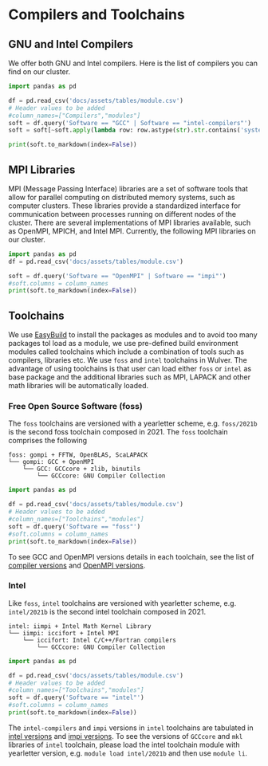 # Compilers and Toolchains
## GNU and Intel Compilers 
We offer both GNU and Intel compilers. Here is the list of compilers you can find on our cluster.
```python exec="on"
import pandas as pd

df = pd.read_csv('docs/assets/tables/module.csv')
# Header values to be added
#column_names=["Compilers","modules"]
soft = df.query('Software == "GCC" | Software == "intel-compilers"')
soft = soft[~soft.apply(lambda row: row.astype(str).str.contains('system').any(), axis=1)]

print(soft.to_markdown(index=False))
```

## MPI Libraries
MPI (Message Passing Interface) libraries are a set of software tools that allow for parallel computing on distributed memory systems, such as computer clusters. These libraries provide a standardized interface for communication between processes running on different nodes of the cluster. There are several implementations of MPI libraries available, such as OpenMPI, MPICH, and Intel MPI. Currently, the following MPI libraries on our cluster.

```python exec="on"
import pandas as pd
df = pd.read_csv('docs/assets/tables/module.csv')

soft = df.query('Software == "OpenMPI" | Software == "impi"')
#soft.columns = column_names
print(soft.to_markdown(index=False))
```

## Toolchains
We use [EasyBuild](https://easybuild.io) to install the packages as modules and to avoid too many packages tol load as a module, we use pre-defined build environment modules called toolchains which include a combination of tools such as compilers, libraries etc. We use `foss` and `intel` toolchains in Wulver. The advantage of using toolchains is that user can load either `foss` or `intel` as base package and the additional libraries such as MPI, LAPACK and other math libraries will be automatically loaded. 
### Free Open Source Software (foss)
The `foss` toolchains are versioned with a yearletter scheme, e.g. `foss/2021b` is the second foss toolchain composed in 2021. The `foss` toolchain comprises the following 
```
foss: gompi + FFTW, OpenBLAS, ScaLAPACK
└── gompi: GCC + OpenMPI
    └── GCC: GCCcore + zlib, binutils
        └── GCCcore: GNU Compiler Collection
```

```python exec="on"
import pandas as pd

df = pd.read_csv('docs/assets/tables/module.csv')
# Header values to be added
#column_names=["Toolchains","modules"]
soft = df.query('Software == "foss"')
#soft.columns = column_names
print(soft.to_markdown(index=False))
```
To see GCC and OpenMPI versions details in each toolchain, see the list of [compiler versions](./compilers.md#gnu-and-intel-compilers) and [OpenMPI versions](./compilers.md#mpi-libraries).
### Intel
Like `foss`, `intel` toolchains are versioned with yearletter scheme, e.g. `intel/2021b` is the second intel toolchain composed in 2021.

```
intel: iimpi + Intel Math Kernel Library
└── iimpi: iccifort + Intel MPI
    └── iccifort: Intel C/C++/Fortran compilers
        └── GCCcore: GNU Compiler Collection
```
 
```python exec="on"
import pandas as pd

df = pd.read_csv('docs/assets/tables/module.csv')
# Header values to be added
#column_names=["Toolchains","modules"]
soft = df.query('Software == "intel"')
#soft.columns = column_names
print(soft.to_markdown(index=False))
```

The `intel-compilers` and `impi` versions in `intel` toolchains are tabulated in [intel versions](./compilers.md#gnu-and-intel-compilers) and [impi versions](./compilers.md#mpi-libraries).
To see the versions of `GCCcore` and `mkl` libraries of `intel` toolchain, please load the intel toolchain module with yearletter version, e.g. `module load intel/2021b` and then use `module li`.